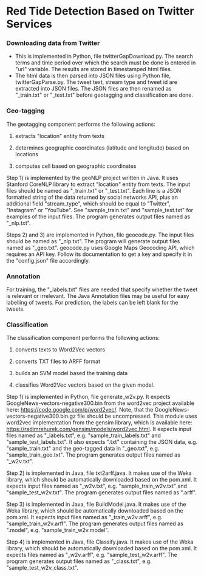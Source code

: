 # Red Tide Detection Based on Twitter Services
### Downloading data from Twitter

* This is implemented in Python, file twitterGapDownload.py. The search terms and time period over which the search must be done is entered in "url" variable. The results are stored in timestamped html files.
* The html data is then parsed into JSON files using Python file, twitterGapParse.py. The tweet text, stream type and tweet id are extracted into JSON files. The JSON files are then renamed as "<name>_train.txt" or "<name>_test.txt" before geotagging and classification are done.
### Geo-tagging
The geotagging component performs the following actions:

1. extracts "location" entity from texts

2. determines geographic coordinates (latitude and longitude) based on locations

3. computes cell based on geographic coordinates

Step 1) is implemented by the geoNLP project written in Java. It uses Stanford CoreNLP library to extract "location" entity from texts. The input files should be named as "<name>_train.txt" or "<name>_test.txt". Each line is a JSON formatted string of the data returned by social networks API, plus an additional field "stream_type", which should be equal to "Twitter", "Instagram" or "YouTube". See "sample_train.txt" and "sample_test.txt" for examples of the input files. The program generates output files named as "<name>_nlp.txt".

Steps 2) and 3) are implemented in Python, file geocode.py. The input files should be named as "<name>_nlp.txt". The program will generate output files named as "<name>_geo.txt". geocode.py uses Google Maps Geocoding API, which requires an API key. Follow its documentation to get a key and specify it in the "config.json" file accordingly.
### Annotation
For training, the "<name>_labels.txt" files are needed that specify whether the tweet is relevant or irrelevant. The Java Annotation files may be useful for easy labelling of tweets. For prediction, the labels can be left blank for the tweets.
### Classification
The classification component performs the following actions:

1. converts texts to Word2Vec vectors

2. converts TXT files to ARFF format

3. builds an SVM model based the training data

4. classifies Word2Vec vectors based on the given model.

Step 1) is implemented in Python, file generate_w2v.py. It expects GoogleNews-vectors-negative300.bin from the word2vec project available here: https://code.google.com/p/word2vec/. Note, that the GoogleNews-vectors-negative300.bin.gz file should be uncompressed. This module uses word2vec implementation from the gensim library, which is available here: https://radimrehurek.com/gensim/models/word2vec.html. It expects input files named as "<name>_labels.txt", e.g. "sample_train_labels.txt" and "sample_test_labels.txt". It also expects "<name>.txt" containing the JSON data, e.g. "sample_train.txt" and the geo-tagged data in "<name>_geo.txt", e.g. "sample_train_geo.txt". The program generates output files named as "<name>_w2v.txt".

Step 2) is implemented in Java, file txt2arff.java. It makes use of the Weka library, which should be automatically downloaded based on the pom.xml. It expects input files named as "<name>_w2v.txt", e.g. "sample_train_w2v.txt" and "sample_test_w2v.txt". The program generates output files named as "<name>.arff".

Step 3) is implemented in Java, file BuildModel.java. It makes use of the Weka library, which should be automatically downloaded based on the pom.xml. It expects input files named as "<name>_train_w2v.arff", e.g. "sample_train_w2v.arff". The program generates output files named as "<name>.model", e.g. "sample_train_w2v.model".

Step 4) is implemented in Java, file Classify.java. It makes use of the Weka library, which should be automatically downloaded based on the pom.xml. It expects files named as "<name>_w2v.arff", e.g. "sample_test_w2v.arff". The program generates output files named as "<name>_class.txt", e.g. "sample_test_w2v_class.txt".

